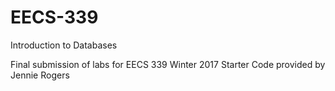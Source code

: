 # EECS-339
Introduction to Databases

Final submission of labs for EECS 339 Winter 2017
Starter Code provided by Jennie Rogers
